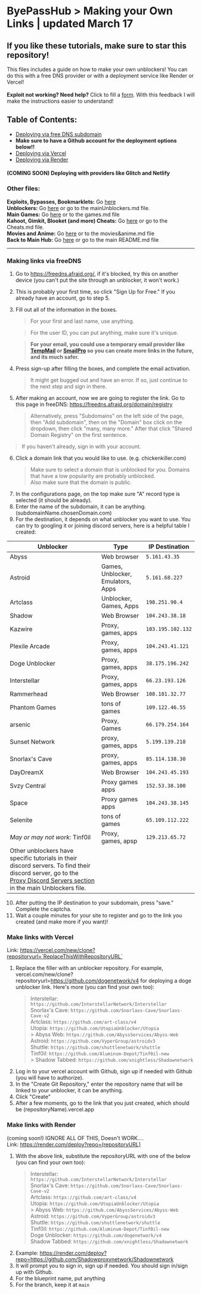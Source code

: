 # ByePassHub > Making your Own Links | updated March 17
## If you like these tutorials, make sure to star this repository!
This files includes a guide on how to make your own unblockers! You can do this with a free DNS provider or with a deployment service like Render or Vercel! <br> <br>
**Exploit not working? Need help?** Click to fill a [form](https://forms.gle/pGrirP5YAxmKa6kB6). With this feedback I will make the instructions easier to understand! <br>

 ## Table of Contents:
+ [Deploying via free DNS subdomain](#making-links-via-freedns)
+ **Make sure to have a Github account for the deployment options below!!**
+ [Deploying via Vercel](#make-links-with-vercel)
+ [Deploying via Render](#make-links-with-render)
 #### (COMING SOON) Deploying with providers like Glitch and Netlify
 
 ### Other files:
**Exploits, Bypasses, Bookmarklets:** Go [here](https://github.com/wea-f/ByePassHub/blob/main/Exploits/README.md) <br>
**Unblockers:** Go [here](https://github.com/wea-f/ByePassHub/blob/main/mainUnblockers.md) or go to the mainUnblockers.md file. <br>
**Main Games:** Go [here](https://github.com/wea-f/ByePassHub/blob/main/Games.md) or to the games.md file<br>
**Kahoot, Gimkit, Blooket (and more) Cheats:** Go [here](https://github.com/wea-f/ByePassHub//blob/main/Cheats.md) or go to the Cheats.md file. <br>
**Movies and Anime:** Go [here](https://github.com/wea-f/ByePassHub/blob/main/Movies%26Anime.md) or to the movies&anime.md file <br>
**Back to Main Hub:** Go [here](https://github.com/wea-f/ByePassHub/blob/main/README.md) or go to the main README.md file <br>

---

### Making links via freeDNS
1. Go to https://freedns.afraid.org/, if it's blocked, try this on another device (you can't put the site through an unblocker, it won't work.)
2. This is probably your first time, so click "Sign Up for Free." If you already have an account, go to step 5.
3. Fill out all of the information in the boxes.
	> For your first and last name, use anything.
	
	> For the user ID,  you can put anything, make sure it's unique.
	
	> **For your email, you could use a temporary email provider like [TempMail](https://temp-mail.org/) or [SmailPro](https://smailpro.com/) so you can create more links in the future, and its much safer.**
	
4. Press sign-up after filling the boxes, and complete the email activation. 
	> It might get bugged out and have an error. If so, just continue to the next step and sign in there.
5. After making an account, now we are going to register the link. Go to this page in freeDNS: https://freedns.afraid.org/domain/registry
	> Alternatively, press "Subdomains" on the left side of the page, then "Add subdomain", then on the "Domain" box click on the dropdown, then click "many, many more." After that click "Shared Domain Registry" on the first sentence.
 > If you haven't already, sign in with your account.	

6. Click a domain link that you would like to use. (e.g. chickenkiller.com)
	> Make sure to select a domain that is unblocked for you. Domains that have a low popularity are probably unblocked. <br>
	> Also make sure that the domain is public.
7. In the configurations page, on the top make sure "A" record type is selected (it should be already).
8. Enter the name of the subdomain, it can be anything. (subdomainName.chosenDomain.com)
9. For the destination, it depends on what unblocker you want to use. You can try to googling it or joining discord servers, here is a helpful table I created:

| Unblocker   |  Type | IP Destination |
| ----------- | ----------- | ------- |
| Abyss     | Web browser|`5.161.43.35`     |
| Astroid   | Games, Unblocker, Emulators, Apps|`5.161.68.227`        |
| Artclass | Unblocker, Games, Apps |`198.251.90.4`|
| Shadow | Web Browser | `104.243.38.18`|
| Kazwire |  Proxy, games, apps | `103.195.102.132` |
| Plexile Arcade | Proxy, games, apps | `104.243.41.121` |
| Doge Unblocker | Proxy, games, apps | `38.175.196.242`|
| Interstellar | Proxy, games, apps | `66.23.193.126`|
| Rammerhead | Web Browser | `108.181.32.77`|
| Phantom Games | tons of games |`109.122.46.55`|
| arsenic | Proxy, Games | `66.179.254.164` |
| Sunset Network | proxy, games, apps | `5.199.139.218`| 
| Snorlax's Cave | proxy, games, apps | `85.114.138.30`|
| DayDreamX | Web Browser | `104.243.45.193` |
| Svzy Central | Proxy games apps | `152.53.38.100`|
| Space | Proxy games apps | `104.243.38.145`|
| Selenite | tons of games | `65.109.112.222`|
| *May or may not work:* Tinf0il | Proxy, games, apsp | `129.213.65.72`|
| Other unblockers have specific tutorials in their discord servers. To find their discord server, go to the [Proxy Discord Servers section](https://github.com/wea-f/ByePassHub/blob/main/mainUnblockers.md#caution-many-of-these-servers-will-ban-you-for-leaking-leaks-publicly-use-it-for-private-use-only) in the main Unblockers file.  

10. After putting the IP destination to your subdomain, press "save." Complete the captcha. 
11. Wait a couple minutes for your site to register and go to the link you created (and make more if you want)!

### Make links with Vercel
Link: https://vercel.com/new/clone?repositoryurl=`ReplaceThisWithRepositoryURL`
1. Replace the filler with an unblocker repository. For example, vercel.com/new/clone?repositoryurl=https://github.com/dogenetwork/v4 for deploying a doge unblocker link. Here's more (you can find your own too):
	> Interstellar: `https://github.com/InterstellarNetwork/Interstellar` <br>
 	> Snorlax's Cave: `https://github.com/Snorlaxs-Cave/Snorlaxs-Cave-v2` <br>
 	> Artclass: `https://github.com/art-class/v4` <br>
 	> Utopia: `https://github.com/UtopiaUnblocker/Utopia` <br>
    	> Abyss Web: `https://github.com/AbyssServices/Abyss-Web` <br>
 	> Astroid: `https://github.com/VyperGroup/astroidv3` <br>
 	> Shuttle: `https://github.com/shuttlenetwork/shuttle` <br>
 	> Tinf0il: `https://github.com/Aluminum-Depot/Tinf0il-new` <br>
     	> Shadow Tabbed: `https://github.com/xnightless/Shadownetwork` <br>
2. Log in to your vercel account with Github, sign up if needed with Github (you will have to authorize).
3. In the "Create Git Repository," enter the repository name that will be linked to your unblocker, it can be anything.
4. Click "Create"
5. After a few moments, go to the link that you just created, which should be (repositoryName).vercel.app

### Make links with Render
(coming soon!)
IGNORE ALL OF THIS, Doesn't WORK.... <br>
Link: https://render.com/deploy?repo=(repositoryURL)
1. With the above link, substitute the repositoryURL with one of the below (you can find your own too):
 	> Interstellar: `https://github.com/InterstellarNetwork/Interstellar` <br>
 	> Snorlax's Cave: `https://github.com/Snorlaxs-Cave/Snorlaxs-Cave-v2` <br>
 	> Artclass: `https://github.com/art-class/v4` <br>
 	> Utopia: `https://github.com/UtopiaUnblocker/Utopia` <br>
    	> Abyss Web: `https://github.com/AbyssServices/Abyss-Web` <br>
 	> Astroid: `https://github.com/VyperGroup/astroidv3` <br>
 	> Shuttle: `https://github.com/shuttlenetwork/shuttle` <br>
 	> Tinf0il: `https://github.com/Aluminum-Depot/Tinf0il-new` <br>
  	> Doge Unblocker: `https://github.com/dogenetwork/v4` <br>
   	> Shadow Tabbed: `https://github.com/xnightless/Shadownetwork` <br>
2. Example: https://render.com/deploy?repo=https://github.com/Shadowproxynetwork/Shadownetwork
3. It will prompt you to sign in, sign up if needed. You should sign in/sign up with Github.
4. For the blueprint name, put anything
5. For the branch, keep it at `main`


